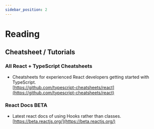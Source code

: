 ```yaml
---
sidebar_position: 2
---
```


# Reading

## Cheatsheet / Tutorials
### All React + TypeScript Cheatsheets
- Cheatsheets for experienced React developers getting started with TypeScript.    
[https://github.com/typescript-cheatsheets/react](https://github.com/typescript-cheatsheets/react)

### React Docs BETA
- Latest react docs of using Hooks rather than classes.      
[https://beta.reactjs.org/](https://beta.reactjs.org/)


